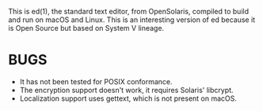 This is ed(1), the standard text editor, from OpenSolaris, compiled to
build and run on macOS and Linux. This is an interesting version of ed
because it is Open Source but based on System V lineage.

BUGS
====
- It has not been tested for POSIX conformance.
- The encryption support doesn't work, it requires Solaris' libcrypt.
- Localization support uses gettext, which is not present on macOS.
